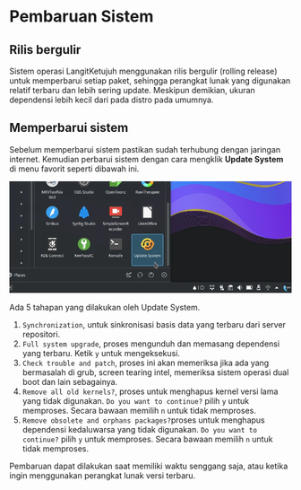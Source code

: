 # Pembaruan Sistem

## Rilis bergulir

Sistem operasi LangitKetujuh menggunakan rilis bergulir (rolling release) untuk memperbarui setiap paket, sehingga perangkat lunak yang digunakan relatif terbaru dan lebih sering update. Meskipun demikian, ukuran dependensi lebih kecil dari pada distro pada umumnya.

## Memperbarui sistem

Sebelum memperbarui sistem pastikan sudah terhubung dengan jaringan internet. Kemudian perbarui sistem dengan cara mengklik **Update System** di menu favorit seperti dibawah ini.

![Update System LangitKetujuh OS](../../media/image/update-system-langitketujuh-id.webp)

Ada 5 tahapan yang dilakukan oleh Update System.

1. `Synchronization`, untuk sinkronisasi basis data yang terbaru dari server repositori.
2. `Full system upgrade`, proses mengunduh dan memasang dependensi yang terbaru. Ketik `y` untuk mengeksekusi.
3. `Check trouble and patch`, proses ini akan memeriksa jika ada yang bermasalah di grub, screen tearing intel, memeriksa sistem operasi dual boot dan lain sebagainya.
4. `Remove all old kernels?`, proses untuk menghapus kernel versi lama yang tidak digunakan. `Do you want to continue?` pilih `y` untuk memproses. Secara bawaan memilih `n` untuk tidak memproses.
5. `Remove obsolete and orphans packages?`proses untuk menghapus dependensi kedaluwarsa yang tidak digunakan. `Do you want to continue?` pilih `y` untuk memproses. Secara bawaan memilih `n` untuk tidak memproses.

Pembaruan dapat dilakukan saat memiliki waktu senggang saja, atau ketika ingin menggunakan perangkat lunak versi terbaru.
